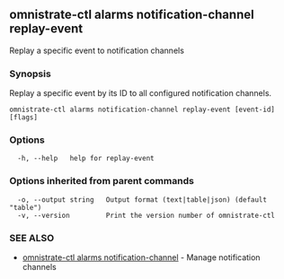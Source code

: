 ## omnistrate-ctl alarms notification-channel replay-event

Replay a specific event to notification channels

### Synopsis

Replay a specific event by its ID to all configured notification channels.

```
omnistrate-ctl alarms notification-channel replay-event [event-id] [flags]
```

### Options

```
  -h, --help   help for replay-event
```

### Options inherited from parent commands

```
  -o, --output string   Output format (text|table|json) (default "table")
  -v, --version         Print the version number of omnistrate-ctl
```

### SEE ALSO

- [omnistrate-ctl alarms notification-channel](omnistrate-ctl_alarms_notification-channel.md) - Manage notification channels
